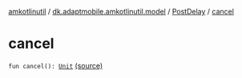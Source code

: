 [amkotlinutil](../../index.md) / [dk.adaptmobile.amkotlinutil.model](../index.md) / [PostDelay](index.md) / [cancel](./cancel.md)

# cancel

`fun cancel(): `[`Unit`](https://kotlinlang.org/api/latest/jvm/stdlib/kotlin/-unit/index.html) [(source)](https://github.com/adaptmobile-organization/amkotlinutil/tree/master/amkotlinutil/amkotlinutil/src/main/java/dk/adaptmobile/amkotlinutil/model/PostDelay.kt#L6)